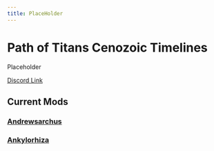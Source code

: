 ```yaml
---
title: PlaceHolder
---
```


# Path of Titans Cenozoic Timelines

Placeholder

[Discord Link](#)

## Current Mods

### [Andrewsarchus](./Path-of-Titans-CTAndrewsarchus)

### [Ankylorhiza](./Path-of-Titans-CTAnkylorhiza)
